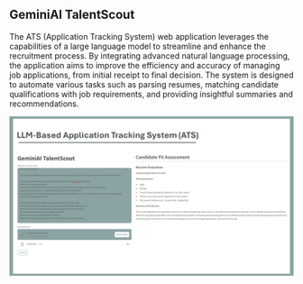 ## GeminiAI TalentScout

The ATS (Application Tracking System) web application leverages the capabilities of a large language model to streamline and enhance the recruitment process. By integrating advanced natural language processing, the application aims to improve the efficiency and accuracy of managing job applications, from initial receipt to final decision. The system is designed to automate various tasks such as parsing resumes, matching candidate qualifications with job requirements, and providing insightful summaries and recommendations.

![cover](img/ATS.png)